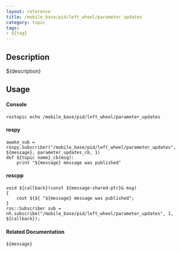 ```yaml
---
layout: reference
title: /mobile_base/pid/left_wheel/parameter_updates
category: topic
tags: 
- ${tag}
---
```


## Description
${description}

## Usage
#### Console
```
rostopic echo /mobile_base/pid/left_wheel/parameter_updates
```

#### rospy
```
awake_sub = rospy.Subscriber("/mobile_base/pid/left_wheel/parameter_updates", ${message}, parameter_updates_cb, 1)
def ${topic name}_cb(msg):
    print "${message} message was published"
```

#### roscpp
```
void ${callback}(const ${message-shared-ptr}& msg)
{
    cout ${${ "${message} message was published";
}
ros::Subscriber sub = nh.subscribe("/mobile_base/pid/left_wheel/parameter_updates", 1, ${callback});
```

#### Related Documentation
``${message}``  